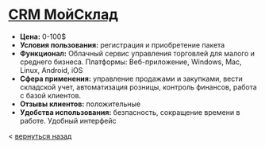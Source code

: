 # [CRM МойСклад](https://crmindex.ru/)
- **Цена:** 0-100$
- **Условия пользования:** регистрация и приобретение пакета
- **Функционал:** Облачный сервис управления торговлей для малого и среднего бизнеса. Платформы: Веб-приложение, Windows, Mac, Linux, Android, iOS
- **Сфера применения:** управление продажами и закупками, вести складской учет, автоматизация розницы, контроль финансов, работа с базой клиентов.
- **Отзывы клиентов:** положительные
- **Удобства использования:** безпасность, сокращение времени в работе. Удобный интерфейc

< [вернуться назад](README.md)
